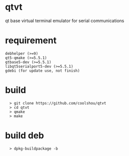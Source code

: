 # qtvt
qt base virtual terminal emulator for serial communications

# requirement
    debhelper (>=9)
    qt5-qmake (>=5.5.1)
    qtbase5-dev (>=5.5.1)
    libqt5serialport5-dev (>=5.5.1)
    gdebi (for update use, not finish)
  
# build
```
  > git clone https://github.com/coolshou/qtvt
  > cd qtvt
  > qmake
  > make
```
# build deb
```
  > dpkg-buildpackage -b
```  
